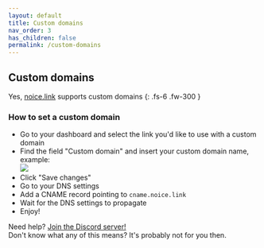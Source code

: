 ```yaml
---
layout: default
title: Custom domains
nav_order: 3
has_children: false
permalink: /custom-domains
---
```


## Custom domains
Yes, [noice.link](https://noice.link) supports custom domains
{: .fs-6 .fw-300 }

### How to set a custom domain
- Go to your dashboard and select the link you'd like to use with a custom domain
- Find the field "Custom domain" and insert your custom domain name, example:\
![](https://ur-mom.is-ne.at/rq3Cch.png)
- Click "Save changes"
- Go to your DNS settings
- Add a CNAME record pointing to `cname.noice.link`
- Wait for the DNS settings to propagate
- Enjoy!

Need help? [Join the Discord server!](https://noice.link/discord)\
Don't know what any of this means? It's probably not for you then.